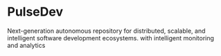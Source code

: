 # PulseDev
Next-generation autonomous repository for distributed, scalable, and intelligent software development ecosystems. with intelligent monitoring and analytics
